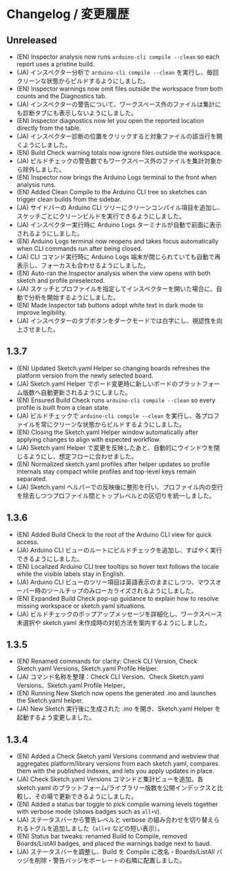 # Changelog / 変更履歴

## Unreleased
- (EN) Inspector analysis now runs `arduino-cli compile --clean` so each report uses a pristine build.
- (JA) インスペクター分析で `arduino-cli compile --clean` を実行し、毎回クリーンな状態からビルドするようにしました。
- (EN) Inspector warnings now omit files outside the workspace from both counts and the Diagnostics tab.
- (JA) インスペクターの警告について、ワークスペース外のファイルは集計にも診断タブにも表示しないようにしました。
- (EN) Inspector diagnostics now let you open the reported location directly from the table.
- (JA) インスペクター診断の位置をクリックすると対象ファイルの該当行を開くようにしました。
- (EN) Build Check warning totals now ignore files outside the workspace.
- (JA) ビルドチェックの警告数でもワークスペース外のファイルを集計対象から除外しました。
- (EN) Inspector now brings the Arduino Logs terminal to the front when analysis runs.
- (EN) Added Clean Compile to the Arduino CLI tree so sketches can trigger clean builds from the sidebar.
- (JA) サイドバーの Arduino CLI ツリーにクリーンコンパイル項目を追加し、スケッチごとにクリーンビルドを実行できるようにしました。
- (JA) インスペクター実行時に Arduino Logs ターミナルが自動で前面に表示されるようにしました。
- (EN) Arduino Logs terminal now reopens and takes focus automatically when CLI commands run after being closed.
- (JA) CLI コマンド実行時に Arduino Logs 端末が閉じられていても自動で再表示し、フォーカスも合わせるようにしました。
- (EN) Auto-ran the Inspector analysis when the view opens with both sketch and profile preselected.
- (JA) スケッチとプロファイルを指定してインスペクターを開いた場合に、自動で分析を開始するようにしました。
- (EN) Made Inspector tab buttons adopt white text in dark mode to improve legibility.
- (JA) インスペクターのタブボタンをダークモードでは白字にし、視認性を向上させました。

## 1.3.7
- (EN) Updated Sketch.yaml Helper so changing boards refreshes the platform version from the newly selected board.
- (JA) Sketch.yaml Helper でボード変更時に新しいボードのプラットフォーム版数へ自動更新されるようにしました。
- (EN) Ensured Build Check runs `arduino-cli compile --clean` so every profile is built from a clean state.
- (JA) ビルドチェックで `arduino-cli compile --clean` を実行し、各プロファイルを常にクリーンな状態からビルドするようにしました。
- (EN) Closing the Sketch.yaml Helper window automatically after applying changes to align with expected workflow.
- (JA) Sketch.yaml Helper で変更を反映したあと、自動的にウインドウを閉じるようにし、想定フローに合わせました。
- (EN) Normalized sketch.yaml profiles after helper updates so profile internals stay compact while profiles and top-level keys remain separated.
- (JA) Sketch.yaml ヘルパーでの反映後に整形を行い、プロファイル内の空行を除去しつつプロファイル間とトップレベルとの区切りを統一しました。

## 1.3.6

- (EN) Added Build Check to the root of the Arduino CLI view for quick access.
- (JA) Arduino CLI ビューのルートにビルドチェックを追加し、すばやく実行できるようにしました。
- (EN) Localized Arduino CLI tree tooltips so hover text follows the locale while the visible labels stay in English.
- (JA) Arduino CLI ビューのツリー項目は英語表示のままにしつつ、マウスオーバー時のツールチップのみローカライズされるようにしました。
- (EN) Expanded Build Check pop-up guidance to explain how to resolve missing workspace or sketch.yaml situations.
- (JA) ビルドチェックのポップアップメッセージを詳細化し、ワークスペース未選択や sketch.yaml 未作成時の対処方法を案内するようにしました。

## 1.3.5
- (EN) Renamed commands for clarity: Check CLI Version, Check Sketch.yaml Versions, Sketch.yaml Profile Helper.
- (JA) コマンド名称を整理：Check CLI Version、Check Sketch.yaml Versions、Sketch.yaml Profile Helper。
- (EN) Running New Sketch now opens the generated .ino and launches the Sketch.yaml helper.
- (JA) New Sketch 実行後に生成された .ino を開き、Sketch.yaml Helper を起動するよう変更しました。

## 1.3.4
- (EN) Added a Check Sketch.yaml Versions command and webview that aggregates platform/library versions from each sketch.yaml, compares them with the published indexes, and lets you apply updates in place.
- (JA) Check Sketch.yaml Versions コマンドと集計ビューを追加。各 sketch.yaml のプラットフォーム/ライブラリー版数を公開インデックスと比較し、その場で更新できるようにしました。
- (EN) Added a status bar toggle to pick compile warning levels together with verbose mode (shows badges such as `all+V`).
- (JA) ステータスバーから警告レベルと verbose の組み合わせを切り替えられるトグルを追加しました（`all+V` などの短い表示）。
- (EN) Status bar tweaks: renamed Build to Compile, removed Boards/ListAll badges, and placed the warnings badge next to baud.
- (JA) ステータスバーを調整し、Build を Compile に改名・Boards/ListAll バッジを削除・警告バッジをボーレートの右隣に配置しました。

